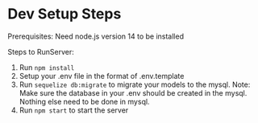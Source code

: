 Dev Setup Steps
===========

Prerequisites: Need node.js version 14 to be installed

Steps to RunServer:

1. Run `npm install`
2. Setup your .env file in the format of .env.template
3. Run `sequelize db:migrate` to migrate your models to the mysql. Note: Make sure the database in your .env should be created in the mysql. Nothing else need to be done in mysql.
4. Run `npm start` to start the server
